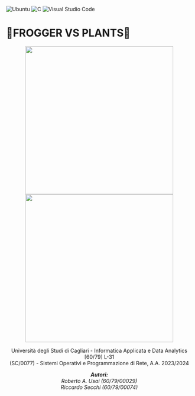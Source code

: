 ![Ubuntu](https://img.shields.io/badge/Ubuntu-E95420?style=for-the-badge&logo=ubuntu&logoColor=white)
![C](https://img.shields.io/badge/c-%2300599C.svg?style=for-the-badge&logo=c&logoColor=white)
![Visual Studio Code](https://img.shields.io/badge/Visual%20Studio%20Code-0078d7.svg?style=for-the-badge&logo=visual-studio-code&logoColor=white)

# 🐸**FROGGER VS PLANTS**🥀

<p align="center">
<img src="https://github.com/TheRoberto2512/Frogger-VS-Plants/assets/70667004/9d7f9a04-2616-4c4f-be34-5c88f473bf38" width="400" height="400">
<img src="https://github.com/TheRoberto2512/Frogger-VS-Plants/assets/70667004/95d650bb-6835-4538-9203-caf896b25fbb" width="400" height="400">
</p>

<p align="center">
Università degli Studi di Cagliari - Informatica Applicata e Data Analytics [60/79] L-31<br>
(SC/0077) - Sistemi Operativi e Programmazione di Rete, A.A. 2023/2024</p>

<p align="center"><em>
<strong>Autori:</strong><br>
Roberto A. Usai (60/79/00029)<br>
Riccardo Secchi (60/79/00074)</em></p>